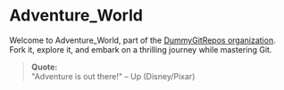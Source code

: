 # Adventure_World  

Welcome to Adventure_World, part of the [DummyGitRepos organization](https://github.com/orgs/DummyGitRepos/repositories). Fork it, explore it, and embark on a thrilling journey while mastering Git.  

> **Quote:**  
> "Adventure is out there!" – Up (Disney/Pixar)  
